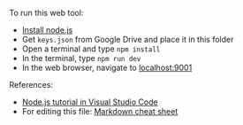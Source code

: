 To run this web tool:
- [Install node.js](https://nodejs.org/en/download)
- Get `keys.json` from Google Drive and place it in this folder
- Open a terminal and type `npm install`
- In the terminal, type `npm run dev`
- In the web browser, navigate to [localhost:9001](http://localhost:9001)

References:
- [Node.js tutorial in Visual Studio Code](https://code.visualstudio.com/docs/nodejs/nodejs-tutorial)
- For editing this file: [Markdown cheat sheet](https://github.com/adam-p/markdown-here/wiki/Markdown-Cheatsheet)
